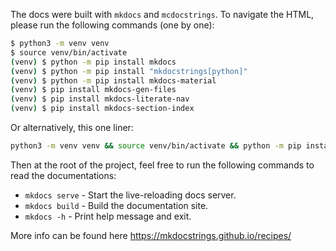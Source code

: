The docs were built with `mkdocs` and `mcdocstrings`. To navigate the HTML, please run the following commands (one by one):

```bash
$ python3 -m venv venv
$ source venv/bin/activate
(venv) $ python -m pip install mkdocs
(venv) $ python -m pip install "mkdocstrings[python]"
(venv) $ python -m pip install mkdocs-material
(venv) $ pip install mkdocs-gen-files
(venv) $ pip install mkdocs-literate-nav
(venv) $ pip install mkdocs-section-index
```

Or alternatively, this one liner:

```bash
python3 -m venv venv && source venv/bin/activate && python -m pip install mkdocs "mkdocstrings[python]" mkdocs-material mkdocs-gen-files mkdocs-literate-nav mkdocs-section-index
```

Then at the root of the project, feel free to run the following commands to read the documentations:

* `mkdocs serve` - Start the live-reloading docs server.
* `mkdocs build` - Build the documentation site.
* `mkdocs -h` - Print help message and exit.

More info can be found here https://mkdocstrings.github.io/recipes/